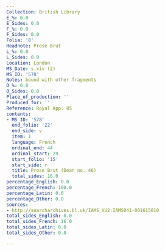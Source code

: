 ```yaml
---
Collection: British Library
E_%: 0.0
E_Sides: 0.0
F_%: 0.0
F_Sides: 0.0
Folia: '8'
Headnote: Prose Brut
L_%: 0.0
L_Sides: 0.0
Location: London
MS_Date: s.xiv (2)
MS_ID: '578'
Notes: bound with other fragments
O_%: 0.0
O_Sides: 0.0
Place_of_production: ''
Produced_for: ''
Reference: Royal App. 85
contents:
- MS_ID: '578'
  end_folio: '22'
  end_side: v
  item: 1
  language: French
  ordinal_end: 44
  ordinal_start: 29
  start_folio: '15'
  start_side: r
  title: Prose Brut (Dean no. 46)
  total_sides: 16.0
percentage_English: 0.0
percentage_French: 100.0
percentage_Latin: 0.0
percentage_Other: 0.0
sources:
- http://searcharchives.bl.uk/IAMS_VU2:IAMS041-001615010
total_sides_English: 0.0
total_sides_French: 16.0
total_sides_Latin: 0.0
total_sides_Other: 0.0

---
```

